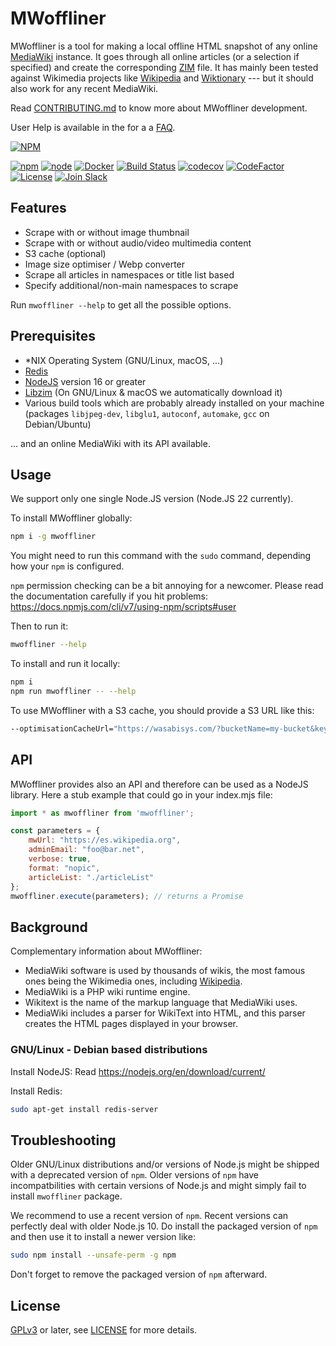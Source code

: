 # MWoffliner

MWoffliner is a tool for making a local offline HTML snapshot of any
online [MediaWiki](https://mediawiki.org) instance. It goes through
all online articles (or a selection if specified) and create the
corresponding [ZIM](https://openzim.org) file. It has mainly been
tested against Wikimedia projects like
[Wikipedia](https://wikipedia.org) and
[Wiktionary](https://wiktionary.org) --- but it should also work for
any recent MediaWiki.

Read [CONTRIBUTING.md](./CONTRIBUTING.md) to know more about
MWoffliner development.

User Help is available in the for a a
[FAQ](https://github.com/openzim/mwoffliner/wiki/Frequently-Asked-Questions).

[![NPM](https://nodei.co/npm/mwoffliner.png)](https://www.npmjs.com/package/mwoffliner)

[![npm](https://img.shields.io/npm/v/mwoffliner.svg)](https://www.npmjs.com/package/mwoffliner)
[![node](https://img.shields.io/node/v/mwoffliner.svg)](https://www.npmjs.com/package/mwoffliner)
[![Docker](https://ghcr-badge.egpl.dev/openzim/mwoffliner/latest_tag?label=container)](https://ghcr.io/openzim/mwoffliner)
[![Build Status](https://github.com/openzim/mwoffliner/workflows/CI/badge.svg?query=branch%3Amain)](https://github.com/openzim/mwoffliner/actions/workflows/ci.yml?query=branch%3Amain)
[![codecov](https://codecov.io/gh/openzim/mwoffliner/branch/main/graph/badge.svg)](https://codecov.io/gh/openzim/mwoffliner)
[![CodeFactor](https://www.codefactor.io/repository/github/openzim/mwoffliner/badge)](https://www.codefactor.io/repository/github/openzim/mwoffliner)
[![License](https://img.shields.io/npm/l/mwoffliner.svg)](LICENSE)
[![Join Slack](https://img.shields.io/badge/Join%20us%20on%20Slack%20%23mwoffliner-2EB67D)](https://slack.kiwix.org)

## Features

- Scrape with or without image thumbnail
- Scrape with or without audio/video multimedia content
- S3 cache (optional)
- Image size optimiser / Webp converter
- Scrape all articles in namespaces or title list based
- Specify additional/non-main namespaces to scrape

Run `mwoffliner --help` to get all the possible options.

## Prerequisites

- *NIX Operating System (GNU/Linux, macOS, ...)
- [Redis](https://redis.io/)
- [NodeJS](https://nodejs.org/en/) version 16 or greater
- [Libzim](https://github.com/openzim/libzim) (On GNU/Linux & macOS we automatically download it)
- Various build tools which are probably already installed on your
  machine (packages `libjpeg-dev`, `libglu1`, `autoconf`, `automake`, `gcc` on
  Debian/Ubuntu)

... and an online MediaWiki with its API available.

## Usage

We support only one single Node.JS version (Node.JS 22 currently).

To install MWoffliner globally:
```bash
npm i -g mwoffliner
```

You might need to run this command with the `sudo` command, depending
how your `npm` is configured.

`npm` permission checking can be a bit annoying for a
newcomer. Please read the documentation carefully if you hit
problems: https://docs.npmjs.com/cli/v7/using-npm/scripts#user

Then to run it:
```bash
mwoffliner --help
```

To install and run it locally:
```bash
npm i
npm run mwoffliner -- --help
```

To use MWoffliner with a S3 cache, you should provide a S3 URL like
this:
```bash
--optimisationCacheUrl="https://wasabisys.com/?bucketName=my-bucket&keyId=my-key-id&secretAccessKey=my-sac"
```

## API

MWoffliner provides also an API and therefore can be used as a NodeJS
library. Here a stub example that could go in your index.mjs file:
```javascript
import * as mwoffliner from 'mwoffliner';

const parameters = {
    mwUrl: "https://es.wikipedia.org",
    adminEmail: "foo@bar.net",
    verbose: true,
    format: "nopic",
    articleList: "./articleList"
};
mwoffliner.execute(parameters); // returns a Promise
```

## Background

Complementary information about MWoffliner:

* MediaWiki software is used by thousands of wikis, the most
  famous ones being the Wikimedia ones, including [Wikipedia](https://wikipedia.org).
* MediaWiki is a PHP wiki runtime engine.
* Wikitext is the name of the markup language that MediaWiki uses.
* MediaWiki includes a parser for WikiText into HTML, and this
  parser creates the HTML pages displayed in your browser.

### GNU/Linux - Debian based distributions

Install NodeJS:
Read https://nodejs.org/en/download/current/

Install Redis:
```bash
sudo apt-get install redis-server
```

## Troubleshooting

Older GNU/Linux distributions and/or versions of Node.js might be
shipped with a deprecated version of `npm`. Older versions of `npm`
have incompatbilities with certain versions of Node.js and might
simply fail to install `mwoffliner` package.

We recommend to use a recent version of `npm`. Recent versions can
perfectly deal with older Node.js 10. Do install the packaged
version of `npm` and then use it to install a newer version like:

```bash
sudo npm install --unsafe-perm -g npm
```

Don't forget to remove the packaged version of `npm` afterward.

License
-------

[GPLv3](https://www.gnu.org/licenses/gpl-3.0) or later, see
[LICENSE](LICENSE) for more details.
